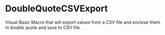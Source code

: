 # DoubleQuoteCSVExport
Visual Basic Macro that will export values from a CSV file and enclose them in double quote and save to CSV file.
